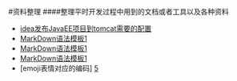 #资料整理 
####整理平时开发过程中用到的文档或者工具以及各种资料

* [idea发布JavaEE项目到tomcat需要的配置][1]
* [MarkDown语法模板1][2]
* [MarkDown语法模板1][3]
* [MarkDown语法模板1][4]
* [emoji表情对应的编码] [5]



[1]:https://github.com/johnxue2013/tools/blob/master/doc/idea%E5%8F%91%E5%B8%83JavaEE%E9%A1%B9%E7%9B%AE%E9%9C%80%E8%A6%81%E7%9A%84%E9%85%8D%E7%BD%AE.md "idea发布JavaEE项目到tomcat需要的配置"
[2]:https://github.com/johnxue2013/tools/blob/master/markdown_template.md "markdown语法模板"
[3]:https://github.com/johnxue2013/tools/blob/master/markdown_template2.md "markdown语法模板"
[4]:https://github.com/johnxue2013/tools/blob/master/markdown_template.md "markdown语法模板"
[5]:https://github.com/johnxue2013/tools/blob/master/emoji.md "emoji"
